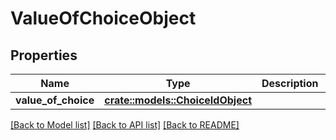 # ValueOfChoiceObject

## Properties

Name | Type | Description | Notes
------------ | ------------- | ------------- | -------------
**value_of_choice** | [**crate::models::ChoiceIdObject**](ChoiceIdObject.md) |  | 

[[Back to Model list]](../README.md#documentation-for-models) [[Back to API list]](../README.md#documentation-for-api-endpoints) [[Back to README]](../README.md)


